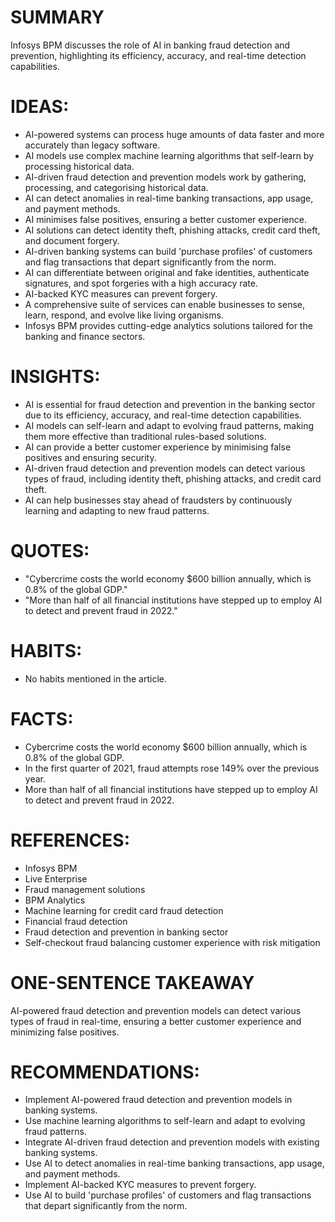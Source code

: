 # SUMMARY
Infosys BPM discusses the role of AI in banking fraud detection and prevention, highlighting its efficiency, accuracy, and real-time detection capabilities.

# IDEAS:
* AI-powered systems can process huge amounts of data faster and more accurately than legacy software.
* AI models use complex machine learning algorithms that self-learn by processing historical data.
* AI-driven fraud detection and prevention models work by gathering, processing, and categorising historical data.
* AI can detect anomalies in real-time banking transactions, app usage, and payment methods.
* AI minimises false positives, ensuring a better customer experience.
* AI solutions can detect identity theft, phishing attacks, credit card theft, and document forgery.
* AI-driven banking systems can build 'purchase profiles' of customers and flag transactions that depart significantly from the norm.
* AI can differentiate between original and fake identities, authenticate signatures, and spot forgeries with a high accuracy rate.
* AI-backed KYC measures can prevent forgery.
* A comprehensive suite of services can enable businesses to sense, learn, respond, and evolve like living organisms.
* Infosys BPM provides cutting-edge analytics solutions tailored for the banking and finance sectors.

# INSIGHTS:
* AI is essential for fraud detection and prevention in the banking sector due to its efficiency, accuracy, and real-time detection capabilities.
* AI models can self-learn and adapt to evolving fraud patterns, making them more effective than traditional rules-based solutions.
* AI can provide a better customer experience by minimising false positives and ensuring security.
* AI-driven fraud detection and prevention models can detect various types of fraud, including identity theft, phishing attacks, and credit card theft.
* AI can help businesses stay ahead of fraudsters by continuously learning and adapting to new fraud patterns.

# QUOTES:
* "Cybercrime costs the world economy $600 billion annually, which is 0.8% of the global GDP."
* "More than half of all financial institutions have stepped up to employ AI to detect and prevent fraud in 2022."

# HABITS:
* No habits mentioned in the article.

# FACTS:
* Cybercrime costs the world economy $600 billion annually, which is 0.8% of the global GDP.
* In the first quarter of 2021, fraud attempts rose 149% over the previous year.
* More than half of all financial institutions have stepped up to employ AI to detect and prevent fraud in 2022.

# REFERENCES:
* Infosys BPM
* Live Enterprise
* Fraud management solutions
* BPM Analytics
* Machine learning for credit card fraud detection
* Financial fraud detection
* Fraud detection and prevention in banking sector
* Self-checkout fraud balancing customer experience with risk mitigation

# ONE-SENTENCE TAKEAWAY
AI-powered fraud detection and prevention models can detect various types of fraud in real-time, ensuring a better customer experience and minimizing false positives.

# RECOMMENDATIONS:
* Implement AI-powered fraud detection and prevention models in banking systems.
* Use machine learning algorithms to self-learn and adapt to evolving fraud patterns.
* Integrate AI-driven fraud detection and prevention models with existing banking systems.
* Use AI to detect anomalies in real-time banking transactions, app usage, and payment methods.
* Implement AI-backed KYC measures to prevent forgery.
* Use AI to build 'purchase profiles' of customers and flag transactions that depart significantly from the norm.
